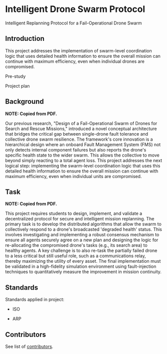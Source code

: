 <h1>Intelligent Drone Swarm Protocol</h1>
Intelligent Replanning Protocol for a Fail-Operational Drone Swarm

<h2>Introduction</h2>
This project addresses the implementation of swarm-level coordination logic that uses detailed health information to ensure the overall mission can continue with maximum efficiency, even when individual drones are compromised.

Pre-study

Project plan

<h2>Background</h2>
<b>NOTE: Copied from PDF.</b>

Our previous research, "Design of a Fail-Operational Swarm of Drones for Search and Rescue Missions," introduced a novel conceptual architecture that bridges the critical gap between single-drone fault tolerance and collective drone swarm resilience. The framework's core innovation is a hierarchical design where an onboard Fault Management System (FMS) not only detects internal component failures but also reports the drone's specific health state to the wider swarm. This allows the collective to move beyond simply reacting to a total agent loss. This project addresses the next logical step: implementing the swarm-level coordination logic that uses this detailed health information to ensure the overall mission can continue with maximum efficiency, even when individual units are compromised.

<h2>Task</h2>
<b>NOTE: Copied from PDF.</b>

This project requires students to design, implement, and validate a decentralized protocol for secure and intelligent mission replanning. The primary task is to develop the distributed algorithms that allow the swarm to collectively respond to a drone's broadcasted 'degraded health' status. This involves investigating and implementing a robust consensus mechanism to ensure all agents securely agree on a new plan and designing the logic for re-allocating the compromised drone's tasks (e.g., its search area) to healthy agents. A key challenge is to also re-task the partially failed drone to a less critical but still useful role, such as a communications relay, thereby maximizing the utility of every asset. The final implementation must be validated in a high-fidelity simulation environment using fault-injection techniques to quantitatively measure the improvement in mission continuity.

<h2>Standards</h2>
Standards applied in project:
<ul><li>ISO</li></ul>
<ul><li>ARP</li></ul>

<h2>Contributors</h2>
See list of <a href="https://github.com/Sir-Camp-A-Lot/Intelligent-Drone-Swarm/blob/main/CONTRIBUTORS.md">contributors</a>.
